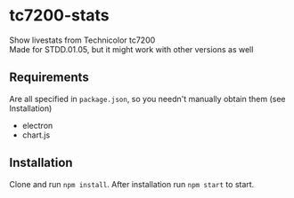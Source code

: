# tc7200-stats
Show livestats from Technicolor tc7200  
Made for STDD.01.05, but it might work with other versions as well

## Requirements
Are all specified in `package.json`, so you needn't manually obtain them (see Installation)
* electron
* chart.js

## Installation
Clone and run `npm install`. After installation run `npm start` to start.